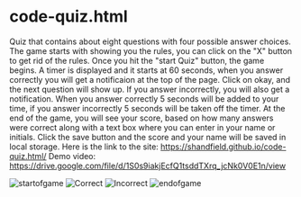 # code-quiz.html
Quiz that contains about eight questions with four possible answer choices.
The game starts with showing you the rules, you can click on the "X" button to get rid of the rules.
Once you hit the "start Quiz" button, the game begins. 
A timer is displayed and it starts at 60 seconds, when you answer correctly you will get a notificaion at the top of the page. 
Click on okay, and the next question will show up. If you answer incorrectly, you will also get a notification. 
When you answer correctly 5 seconds will be added to your time, if you answer incorrectly 5 seconds will be taken off the timer.
At the end of the game, you will see your score, based on how many answers were correct along with a text box where you can enter in your name or initials. Click the save button and the score and your name will be saved in local storage. 
Here is the link to the site: https://shandfield.github.io/code-quiz.html/
Demo video: https://drive.google.com/file/d/1S0s9iakjEcfQ1tsddTXrq_jcNk0V0E1n/view

![startofgame](https://user-images.githubusercontent.com/63683598/86541938-6bd6c880-bece-11ea-8b57-2aa519a29ab9.png)
![Correct](https://user-images.githubusercontent.com/63683598/86542018-0df6b080-becf-11ea-86eb-b7c8d414848f.png)
![Incorrect](https://user-images.githubusercontent.com/63683598/86542019-0f27dd80-becf-11ea-87fa-dff7c0895fbb.png)
![endofgame](https://user-images.githubusercontent.com/63683598/86541936-67aaab00-bece-11ea-9315-15cf984f32ff.png)
